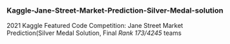 ### Kaggle-Jane-Street-Market-Prediction-Silver-Medal-solution ###
2021 Kaggle Featured Code Competition: Jane Street Market Prediction(Silver Medal Solution, Final *Rank 173/4245* teams
